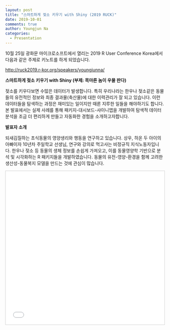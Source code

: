 ```yaml
---
layout: post
title: "스마트하게 젖소 키우기 with Shiny (2019 RUCK)"
date: 2019-10-01
comments: true
author: Youngjun Na
categories:
  - Presentation
---
```


10월 25일 광화문 마이크로소프트에서 열리는 2019 R User Conference Korea에서 다음과 같은 주제로 키노트를 하게 되었습니다.  

http://ruck2019.r-kor.org/speakers/youngjunna/  

**스마트하게 젖소 키우기 with Shiny (부제: 목마른 놈이 우물 판다)**

젖소를 키우다보면 수많은 데이터가 발생합니다. 특히 우리나라는 한우나 젖소같은 동물들의 유전적인 정보와 최종 결과물(축산물)에 대한 이력관리가 잘 되고 있습니다. 이런 데이터들을 탐색하는 과정은 재미있는 일이지만 때론 지루한 일들을 해야하기도 합니다. 본 발표에서는 실제 사례를 통해 패키지-대시보드-샤이니앱을 개발하여 탐색적 데이터 분석을 조금 더 편리하게 만들고 자동화한 경험을 소개하고자합니다.  

**발표자 소개**

되새김질하는 초식동물의 영양생리와 행동을 연구하고 있습니다. 상우, 하온 두 아이의 아빠이자 10년차 주일학교 선생님, 연구와 강의로 먹고사는 비정규직 지식노동자입니다. 한우나 젖소 등 동물의 생체 정보를 손쉽게 가져오고, 이를 동물영양학 기반으로 분석 및 시각화하는 R 패키지들을 개발하였습니다. 동물의 유전-영양-환경을 함께 고려한 생산성-동물복지 모델을 만드는 것에 관심이 많습니다.

<iframe src="//www.slideshare.net/slideshow/embed_code/key/2nu651EZwrZYe" width="595" height="485" frameborder="0" marginwidth="0" marginheight="0" scrolling="no" style="border:1px solid #CCC; border-width:1px; margin-bottom:5px; max-width: 100%;" allowfullscreen> </iframe>